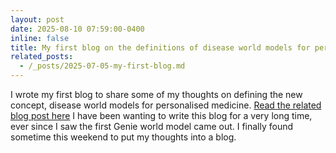 ```yaml
---
layout: post
date: 2025-08-10 07:59:00-0400
inline: false
title: My first blog on the definitions of disease world models for personalised medicine.
related_posts:
  - /_posts/2025-07-05-my-first-blog.md
---
```


I wrote my first blog to share some of my thoughts on defining the new concept, disease world models for personalised medicine. [Read the related blog post here](/_posts/2025-07-05-my-first-blog.md) I have been wanting to write this blog for a very long time, ever since I saw the first Genie world model came out. I finally found sometime this weekend to put my thoughts into a blog.
